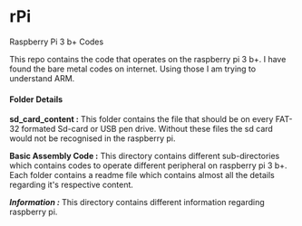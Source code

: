 # rPi
Raspberry Pi 3 b+ Codes

This repo contains the code that operates on the raspberry pi 3 b+.
I have found the bare metal codes on internet. Using those I am 
trying to understand ARM.

#### Folder Details

**sd_card_content :**
This folder contains the file that should be on every FAT-32 formated Sd-card or USB pen drive.
Without these files the sd card would not be recognised in the raspberry pi.

**Basic Assembly Code :**
This directory contains different sub-directories which contains codes to operate different peripheral on raspberry pi 3 b+.<br />
Each folder contains a readme file which contains almost all the details regarding it's respective content.

***Information :***
This directory contains different information regarding raspberry pi.
